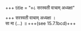 +++
title = "०८ सरस्वती वाचाम् अध्यक्षा"

+++
सरस्वती वाचाम् अध्यक्षा ।  
सा मा (…) ॥ +++(see 15.7.1bcd)+++